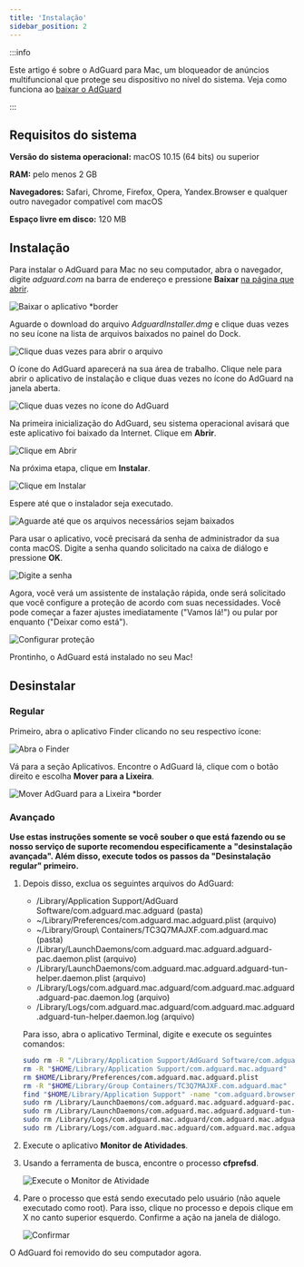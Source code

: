 ```yaml
---
title: 'Instalação'
sidebar_position: 2
---
```


:::info

Este artigo é sobre o AdGuard para Mac, um bloqueador de anúncios multifuncional que protege seu dispositivo no nível do sistema. Veja como funciona ao [baixar o AdGuard](https://agrd.io/download-kb-adblock)

:::

## Requisitos do sistema

**Versão do sistema operacional:** macOS 10.15 (64 bits) ou superior

**RAM:** pelo menos 2 GB

**Navegadores:** Safari, Chrome, Firefox, Opera, Yandex.Browser e qualquer outro navegador compatível com macOS

**Espaço livre em disco:** 120 MB

## Instalação

Para instalar o AdGuard para Mac no seu computador, abra o navegador, digite *adguard.com* na barra de endereço e pressione **Baixar** [na página que abrir](https://adguard.com/download.html?auto=1).

![Baixar o aplicativo *border](https://cdn.adtidy.org/content/kb/ad_blocker/mac/1.jpg)

Aguarde o download do arquivo *AdguardInstaller.dmg* e clique duas vezes no seu ícone na lista de arquivos baixados no painel do Dock.

![Clique duas vezes para abrir o arquivo](https://cdn.adtidy.org/content/kb/ad_blocker/mac/installation_open_the_file.jpg)

O ícone do AdGuard aparecerá na sua área de trabalho. Clique nele para abrir o aplicativo de instalação e clique duas vezes no ícone do AdGuard na janela aberta.

![Clique duas vezes no ícone do AdGuard](https://cdn.adtidy.org/content/kb/ad_blocker/mac/3.jpg)

Na primeira inicialização do AdGuard, seu sistema operacional avisará que este aplicativo foi baixado da Internet. Clique em **Abrir**.

![Clique em Abrir](https://cdn.adtidy.org/content/kb/ad_blocker/mac/4.jpg)

Na próxima etapa, clique em **Instalar**.

![Clique em Instalar](https://cdn.adtidy.org/public/Adguard/kb/installation/Mac/en/5.png)

Espere até que o instalador seja executado.

![Aguarde até que os arquivos necessários sejam baixados](https://cdn.adtidy.org/content/kb/ad_blocker/mac/6.jpg)

Para usar o aplicativo, você precisará da senha de administrador da sua conta macOS. Digite a senha quando solicitado na caixa de diálogo e pressione **OK**.

![Digite a senha](https://cdn.adtidy.org/content/kb/ad_blocker/mac/7.jpg)

Agora, você verá um assistente de instalação rápida, onde será solicitado que você configure a proteção de acordo com suas necessidades. Você pode começar a fazer ajustes imediatamente ("Vamos lá!") ou pular por enquanto ("Deixar como está").

![Configurar proteção](https://cdn.adtidy.org/content/kb/ad_blocker/mac/installation-wizard.jpg)

Prontinho, o AdGuard está instalado no seu Mac!

## Desinstalar

### Regular

Primeiro, abra o aplicativo Finder clicando no seu respectivo ícone:

![Abra o Finder](https://cdn.adtidy.org/public/Adguard/En/Articles/howtodelete/finder.png)

Vá para a seção Aplicativos. Encontre o AdGuard lá, clique com o botão direito e escolha **Mover para a Lixeira**.

![Mover AdGuard para a Lixeira *border](https://cdn.adtidy.org/content/kb/ad_blocker/mac/11.jpg)

### Avançado

**Use estas instruções somente se você souber o que está fazendo ou se nosso serviço de suporte recomendou especificamente a "desinstalação avançada". Além disso, execute todos os passos da "Desinstalação regular" primeiro.**

1. Depois disso, exclua os seguintes arquivos do AdGuard:
    - /Library/Application Support/AdGuard Software/com.adguard.mac.adguard (pasta)
    - ~/Library/Preferences/com.adguard.mac.adguard.plist (arquivo)
    - ~/Library/Group\ Containers/TC3Q7MAJXF.com.adguard.mac (pasta)
    - /Library/LaunchDaemons/com.adguard.mac.adguard.adguard-pac.daemon.plist (arquivo)
    - /Library/LaunchDaemons/com.adguard.mac.adguard.adguard-tun-helper.daemon.plist (arquivo)
    - /Library/Logs/com.adguard.mac.adguard/com.adguard.mac.adguard.adguard-pac.daemon.log (arquivo)
    - /Library/Logs/com.adguard.mac.adguard/com.adguard.mac.adguard.adguard-tun-helper.daemon.log (arquivo)

    Para isso, abra o aplicativo Terminal, digite e execute os seguintes comandos:

    ```bash
    sudo rm -R "/Library/Application Support/AdGuard Software/com.adguard.mac.adguard"
    rm -R "$HOME/Library/Application Support/com.adguard.mac.adguard"
    rm $HOME/Library/Preferences/com.adguard.mac.adguard.plist
    rm -R "$HOME/Library/Group Containers/TC3Q7MAJXF.com.adguard.mac"
    find "$HOME/Library/Application Support" -name "com.adguard.browser_extension_host.nm.json" -delete
    sudo rm /Library/LaunchDaemons/com.adguard.mac.adguard.adguard-pac.daemon.plist
    sudo rm /Library/LaunchDaemons/com.adguard.mac.adguard.adguard-tun-helper.daemon.plist
    sudo rm /Library/Logs/com.adguard.mac.adguard/com.adguard.mac.adguard.adguard-pac.daemon.log
    sudo rm /Library/Logs/com.adguard.mac.adguard/com.adguard.mac.adguard.adguard-tun-helper.daemon.log
    ```

1. Execute o aplicativo **Monitor de Atividades**.
1. Usando a ferramenta de busca, encontre o processo **cfprefsd**.

    ![Execute o Monitor de Atividade](https://cdn.adtidy.org/content/kb/ad_blocker/mac/22.jpg)

1. Pare o processo que está sendo executado pelo usuário (não aquele executado como root). Para isso, clique no processo e depois clique em X no canto superior esquerdo. Confirme a ação na janela de diálogo.

    ![Confirmar](https://cdn.adtidy.org/content/kb/ad_blocker/mac/33.jpg)

O AdGuard foi removido do seu computador agora.

